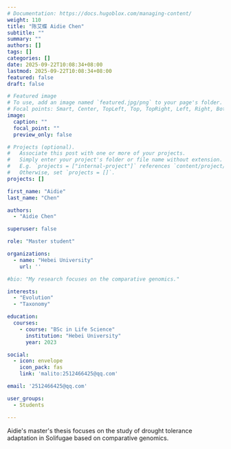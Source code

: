 ```yaml
---
# Documentation: https://docs.hugoblox.com/managing-content/
weight: 110
title: "陈艾蝶 Aidie Chen"
subtitle: ""
summary: ""
authors: []
tags: []
categories: []
date: 2025-09-22T10:08:34+08:00
lastmod: 2025-09-22T10:08:34+08:00
featured: false
draft: false

# Featured image
# To use, add an image named `featured.jpg/png` to your page's folder.
# Focal points: Smart, Center, TopLeft, Top, TopRight, Left, Right, BottomLeft, Bottom, BottomRight.
image:
  caption: ""
  focal_point: ""
  preview_only: false

# Projects (optional).
#   Associate this post with one or more of your projects.
#   Simply enter your project's folder or file name without extension.
#   E.g. `projects = ["internal-project"]` references `content/project/deep-learning/index.md`.
#   Otherwise, set `projects = []`.
projects: []

first_name: "Aidie"
last_name: "Chen"

authors:
  - "Aidie Chen"

superuser: false

role: "Master student"

organizations:
  - name: "Hebei University"
    url: ''

#bio: "My research focuses on the comparative genomics."

interests:
  - "Evolution"
  - "Taxonomy"

education:
  courses:
    - course: "BSc in Life Science"
      institution: "Hebei University"
      year: 2023

social:
  - icon: envelope
    icon_pack: fas
    link: 'malito:2512466425@qq.com'

email: '2512466425@qq.com'

user_groups:
  - Students

---
```


Aidie's master's thesis focuses on the study of drought tolerance adaptation in Solifugae based on comparative genomics.

